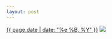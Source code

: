```yaml
---
layout: post
---
```


<p>
  <time><a href="/110">{{ page.date | date: "%e %B, %Y" }}</a></time>
  <a href="/110"><img src="{{ site.assets_url }}/110.jpg"/></a>
</p>
